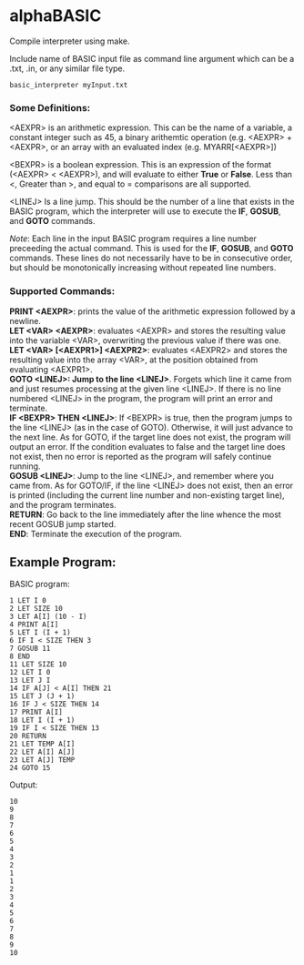 # alphaBASIC
Compile interpreter using make.

Include name of BASIC input file as command line argument which can be a .txt, .in, or any similar file type.  
```
basic_interpreter myInput.txt
```

### Some Definitions:
\<AEXPR\> is an arithmetic expression. This can be the name of a variable, a constant integer such as 45, a binary arithemtic operation (e.g. \<AEXPR\> + \<AEXPR\>, or an array with an evaluated index (e.g. MYARR[\<AEXPR\>])

\<BEXPR\> is a boolean expression. This is an expression of the format (\<AEXPR\> \<  \<AEXPR\>), and will evaluate to either **True** or **False**. Less than \<, Greater than \>, and equal to \= comparisons are all supported.

\<LINEJ> Is a line jump. This should be the number of a line that exists in the BASIC program, which the interpreter will use to execute the **IF**, **GOSUB**, and **GOTO** commands. 

*Note*: Each line in the input BASIC program requires a line number preceeding the actual command. This is used for the **IF**, **GOSUB**, and **GOTO** commands. These lines do not necessarily have to be in consecutive order, but should be monotonically increasing without repeated line numbers.

### Supported Commands:
**PRINT \<AEXPR>**: prints the value of the arithmetic expression followed by a newline.  
**LET \<VAR> \<AEXPR>**: evaluates \<AEXPR> and stores the resulting value into the variable \<VAR>, overwriting the previous value if there was one.  
**LET \<VAR> \[\<AEXPR1>] \<AEXPR2>**: evaluates \<AEXPR2> and stores the resulting value into the array \<VAR>, at the position obtained from evaluating \<AEXPR1>.  
**GOTO \<LINEJ>: Jump to the line \<LINEJ>**. Forgets which line it came from and just resumes processing at the given line \<LINEJ>. If there is no line numbered \<LINEJ> in the program, the program will print an error and terminate.  
**IF \<BEXPR> THEN \<LINEJ>**: If \<BEXPR\> is true, then the program jumps to the line \<LINEJ> (as in the case of GOTO). Otherwise, it will just advance to the next line. As for GOTO, if the target line does not exist, the program will output an error. If the condition evaluates to false and the target line does not exist, then no error is reported as the program will safely continue running.  
**GOSUB \<LINEJ>**: Jump to the line \<LINEJ>, and remember where you came from. As for GOTO/IF, if the line \<LINEJ> does not exist, then an error is printed (including the current line number and non-existing target line), and the program terminates.  
**RETURN**: Go back to the line immediately after the line whence the most recent GOSUB jump started.   
**END**: Terminate the execution of the program.  

## Example Program:
BASIC program: 
```
1 LET I 0
2 LET SIZE 10
3 LET A[I] (10 - I)
4 PRINT A[I]
5 LET I (I + 1)
6 IF I < SIZE THEN 3
7 GOSUB 11
8 END
11 LET SIZE 10
12 LET I 0
13 LET J I
14 IF A[J] < A[I] THEN 21
15 LET J (J + 1)
16 IF J < SIZE THEN 14
17 PRINT A[I]
18 LET I (I + 1)
19 IF I < SIZE THEN 13
20 RETURN
21 LET TEMP A[I]
22 LET A[I] A[J]
23 LET A[J] TEMP
24 GOTO 15
```

Output:
```
10
9
8
7
6
5
4
3
2
1
1
2
3
4
5
6
7
8
9
10
```
